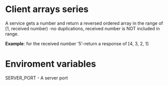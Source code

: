 # Client arrays series

A service gets a number and return a reversed ordered array in the range of
[1, received number) -no duplications, received number is NOT included in range.

__Example__: for the received number ‘5’–return a response of [4, 3, 2, 1]

# Enviroment variables

SERVER_PORT - A server port